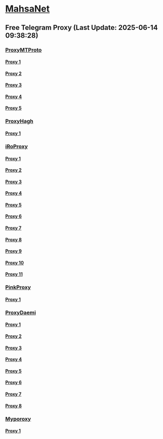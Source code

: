 
# [MahsaNet](https://t.me/mahsa_net)
## Free Telegram Proxy (Last Update: 2025-06-14 09:38:28)
### [ProxyMTProto](https://t.me/ProxyMTProto)
#### [Proxy 1](tg://proxy?server=204.76.203.15&port=443&secret=15115115115115115115115115115115)
#### [Proxy 2](tg://proxy?server=204.76.203.63&port=443&secret=15115115115115115115115115115115)
#### [Proxy 3](tg://proxy?server=93.88.205.32&port=85&secret=7gAA8A8Pd1VV____9QBuLmltZWRpYS5zdGVhbXBvd2VyZWQuY29t)
#### [Proxy 4](tg://proxy?server=93.88.205.33&port=85&secret=7gAA8A8Pd1VV____9QBuLmltZWRpYS5zdGVhbXBvd2VyZWQuY29t)
#### [Proxy 5](tg://proxy?server=14.102.10.95&port=85&secret=7ggggggggggggggggggggghpdmlmLmly)
### [ProxyHagh](https://t.me/ProxyHagh)
#### [Proxy 1](tg://proxy?server=208.115.225.166&port=85&secret=7gAA8A8Pd1VV9QBuLmltZWRpYS5zdGVhbXBvd2VyZWQuY29t)
### [iRoProxy](https://t.me/iRoProxy)
#### [Proxy 1](tg://proxy?server=141.11.26.35&port=443&secret=7rXpXsHm4qJ_nKJvoq_oq_ptZWRpYS5zdGVhbXBvd2VyZWQuY29t)
#### [Proxy 2](tg://proxy?server=141.11.26.29&port=773&secret=7gAA8A8Pd1VV____9QBuLmltZWRpYS5zdGVhbXBvd2VyZWQuY29t)
#### [Proxy 3](tg://proxy?server=141.11.26.31&port=773&secret=7gAA8A8Pd1VV____9QBuLmltZWRpYS5zdGVhbXBvd2VyZWQuY29t)
#### [Proxy 4](tg://proxy?server=141.11.26.46&port=443&secret=7rXpXsHm4qJ_nKJvoq_oq_ptZWRpYS5zdGVhbXBvd2VyZWQuY29t)
#### [Proxy 5](tg://proxy?server=141.11.26.34&port=443&secret=7rXpXsHm4qJ_nKJvoq_oq_ptZWRpYS5zdGVhbXBvd2VyZWQuY29t)
#### [Proxy 6](tg://proxy?server=141.11.26.33&port=443&secret=7rXpXsHm4qJ_nKJvoq_oq_ptZWRpYS5zdGVhbXBvd2VyZWQuY29t)
#### [Proxy 7](tg://proxy?server=141.11.26.27&port=443&secret=7rXpXsHm4qJ_nKJvoq_oq_ptZWRpYS5zdGVhbXBvd2VyZWQuY29t)
#### [Proxy 8](tg://proxy?server=141.11.26.52&port=773&secret=7gAA8A8Pd1VV____9QBuLmltZWRpYS5zdGVhbXBvd2VyZWQuY29t)
#### [Proxy 9](tg://proxy?server=141.11.26.51&port=773&secret=7gAA8A8Pd1VV____9QBuLmltZWRpYS5zdGVhbXBvd2VyZWQuY29t)
#### [Proxy 10](tg://proxy?server=141.11.26.50&port=773&secret=7gAA8A8Pd1VV____9QBuLmltZWRpYS5zdGVhbXBvd2VyZWQuY29t)
#### [Proxy 11](tg://proxy?server=141.11.26.49&port=773&secret=7gAA8A8Pd1VV____9QBuLmltZWRpYS5zdGVhbXBvd2VyZWQuY29t)
### [PinkProxy](https://t.me/PinkProxy)
#### [Proxy 1](tg://proxy?server=176.65.135.67&port=220&secret=7gAA8A8Pd1VV____9QBuLmltZWRpYS5zdGVhbXBvd2VyZWQuY29t)
### [ProxyDaemi](https://t.me/ProxyDaemi)
#### [Proxy 1](tg://proxy?server=176.65.131.165&port=85&secret=7gAA8A8Pd1VV____9QBuLmltZWRpYS5zdGVhbXBvd2VyZWQuY29t)
#### [Proxy 2](tg://proxy?server=212.34.128.177&port=8443&secret=7ggggggggggggggggggggghtZWRpYS5zdGVhbXBvd2VyZWQuY29t)
#### [Proxy 3](tg://proxy?server=212.34.137.121&port=8443&secret=7ggggggggggggggggggggghtZWRpYS5zdGVhbXBvd2VyZWQuY29t)
#### [Proxy 4](tg://proxy?server=178.130.41.166&port=8443&secret=7ggggggggggggggggggggghtZWRpYS5zdGVhbXBvd2VyZWQuY29t)
#### [Proxy 5](tg://proxy?server=194.60.133.213&port=8443&secret=7ggggggggggggggggggggghtZWRpYS5zdGVhbXBvd2VyZWQuY29t)
#### [Proxy 6](tg://proxy?server=91.84.113.131&port=8443&secret=7ggggggggggggggggggggghtZWRpYS5zdGVhbXBvd2VyZWQuY29t)
#### [Proxy 7](tg://proxy?server=212.111.89.187&port=8443&secret=7ggggggggggggggggggggghtZWRpYS5zdGVhbXBvd2VyZWQuY29t)
#### [Proxy 8](tg://proxy?server=89.110.72.115&port=8443&secret=7ggggggggggggggggggggghtZWRpYS5zdGVhbXBvd2VyZWQuY29t)
### [Myporoxy](https://t.me/Myporoxy)
#### [Proxy 1](tg://proxy?server=Focos-mokos.berlino-landcvixo.yokohama-1borino.eromatic.info.&port=443&secret=iORid5lJ237IiBMGYMQMdw==)

    